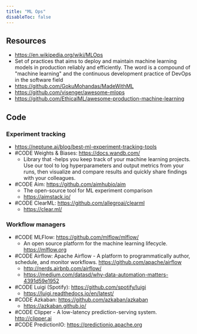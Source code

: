 ```yaml
---
title: "ML Ops"
disableToc: false 
---
```



## Resources
- https://en.wikipedia.org/wiki/MLOps
- Set of practices that aims to deploy and maintain machine learning models in production reliably and efficiently. The word is a compound of "machine learning" and the continuous development practice of DevOps in the software field
- https://github.com/GokuMohandas/MadeWithML
- https://github.com/visenger/awesome-mlops
- https://github.com/EthicalML/awesome-production-machine-learning

## Code
### Experiment tracking
- https://neptune.ai/blog/best-ml-experiment-tracking-tools
- #CODE Weights & Biases: https://docs.wandb.com/
	- Library that -helps you keep track of your machine learning projects. Use our tool to log hyperparameters and output metrics from your runs, then visualize and compare results and quickly share findings with your colleagues.
- #CODE Aim: https://github.com/aimhubio/aim
	- The open-source tool for ML experiment comparison
	- https://aimstack.io/
- #CODE ClearML: https://github.com/allegroai/clearml
	- https://clear.ml/

### Workflow managers
- #CODE MLFlow: https://github.com/mlflow/mlflow/ 
	- An open source platform for the machine learning lifecycle. https://mlflow.org
- #CODE Airflow: Apache Airflow - A platform to programmatically author, schedule, and monitor workflows. https://github.com/apache/airflow
	- http://nerds.airbnb.com/airflow/
	- https://medium.com/datasd/why-data-automation-matters-4391d59e1952
- #CODE Luigi (Spotify): https://github.com/spotify/luigi
	- https://luigi.readthedocs.io/en/latest/
- #CODE Azkaban: https://github.com/azkaban/azkaban
	- https://azkaban.github.io/
- #CODE Clipper	- A low-latency prediction-serving system. http://clipper.ai
- #CODE PredictionIO: https://predictionio.apache.org